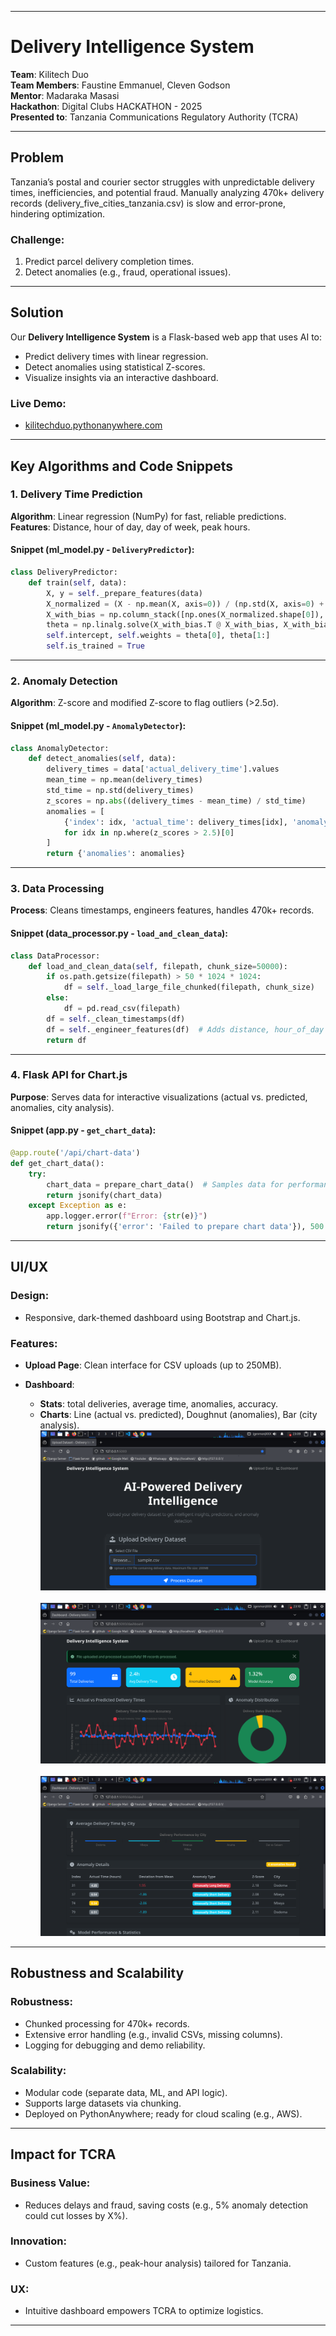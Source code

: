 
---

# Delivery Intelligence System

**Team**: Kilitech Duo  
**Team Members**: Faustine Emmanuel, Cleven Godson  
**Mentor**: Madaraka Masasi  
**Hackathon**: Digital Clubs HACKATHON - 2025  
**Presented to**: Tanzania Communications Regulatory Authority (TCRA)

---

## Problem

Tanzania’s postal and courier sector struggles with unpredictable delivery times, inefficiencies, and potential fraud. Manually analyzing 470k+ delivery records (delivery_five_cities_tanzania.csv) is slow and error-prone, hindering optimization.

### Challenge:
1. Predict parcel delivery completion times.
2. Detect anomalies (e.g., fraud, operational issues).

---

## Solution

Our **Delivery Intelligence System** is a Flask-based web app that uses AI to:
- Predict delivery times with linear regression.
- Detect anomalies using statistical Z-scores.
- Visualize insights via an interactive dashboard.

### Live Demo:
- [kilitechduo.pythonanywhere.com](http://kilitechduo.pythonanywhere.com)

---

## Key Algorithms and Code Snippets

### 1. Delivery Time Prediction

**Algorithm**: Linear regression (NumPy) for fast, reliable predictions.  
**Features**: Distance, hour of day, day of week, peak hours.

#### Snippet (ml_model.py - `DeliveryPredictor`):
```python
class DeliveryPredictor:
    def train(self, data):
        X, y = self._prepare_features(data)
        X_normalized = (X - np.mean(X, axis=0)) / (np.std(X, axis=0) + 1e-8)
        X_with_bias = np.column_stack([np.ones(X_normalized.shape[0]), X_normalized])
        theta = np.linalg.solve(X_with_bias.T @ X_with_bias, X_with_bias.T @ y)
        self.intercept, self.weights = theta[0], theta[1:]
        self.is_trained = True
````

---

### 2. Anomaly Detection

**Algorithm**: Z-score and modified Z-score to flag outliers (>2.5σ).

#### Snippet (ml\_model.py - `AnomalyDetector`):

```python
class AnomalyDetector:
    def detect_anomalies(self, data):
        delivery_times = data['actual_delivery_time'].values
        mean_time = np.mean(delivery_times)
        std_time = np.std(delivery_times)
        z_scores = np.abs((delivery_times - mean_time) / std_time)
        anomalies = [
            {'index': idx, 'actual_time': delivery_times[idx], 'anomaly_type': 'Long' if delivery_times[idx] > mean_time + 2.5 * std_time else 'Short'}
            for idx in np.where(z_scores > 2.5)[0]
        ]
        return {'anomalies': anomalies}
```

---

### 3. Data Processing

**Process**: Cleans timestamps, engineers features, handles 470k+ records.

#### Snippet (data\_processor.py - `load_and_clean_data`):

```python
class DataProcessor:
    def load_and_clean_data(self, filepath, chunk_size=50000):
        if os.path.getsize(filepath) > 50 * 1024 * 1024:
            df = self._load_large_file_chunked(filepath, chunk_size)
        else:
            df = pd.read_csv(filepath)
        df = self._clean_timestamps(df)
        df = self._engineer_features(df)  # Adds distance, hour_of_day
        return df
```

---

### 4. Flask API for Chart.js

**Purpose**: Serves data for interactive visualizations (actual vs. predicted, anomalies, city analysis).

#### Snippet (app.py - `get_chart_data`):

```python
@app.route('/api/chart-data')
def get_chart_data():
    try:
        chart_data = prepare_chart_data()  # Samples data for performance
        return jsonify(chart_data)
    except Exception as e:
        app.logger.error(f"Error: {str(e)}")
        return jsonify({'error': 'Failed to prepare chart data'}), 500
```

---

## UI/UX

### Design:

* Responsive, dark-themed dashboard using Bootstrap and Chart.js.

### Features:

* **Upload Page**: Clean interface for CSV uploads (up to 250MB).
* **Dashboard**:

  * **Stats**: total deliveries, average time, anomalies, accuracy.
  * **Charts**: Line (actual vs. predicted), Doughnut (anomalies), Bar (city analysis).
  ![Home Dashboard - Upload Page](./src/static/images/upload-page.png) <br> <br>
  ![System Dashboard](./src/static/images/dashboard.png) <br> <br>
  ![System Dashboard](./src/static/images/dashboard-2.png)

---

## Robustness and Scalability

### Robustness:

* Chunked processing for 470k+ records.
* Extensive error handling (e.g., invalid CSVs, missing columns).
* Logging for debugging and demo reliability.

### Scalability:

* Modular code (separate data, ML, and API logic).
* Supports large datasets via chunking.
* Deployed on PythonAnywhere; ready for cloud scaling (e.g., AWS).

---

## Impact for TCRA

### Business Value:

* Reduces delays and fraud, saving costs (e.g., 5% anomaly detection could cut losses by X%).

### Innovation:

* Custom features (e.g., peak-hour analysis) tailored for Tanzania.

### UX:

* Intuitive dashboard empowers TCRA to optimize logistics.

---
